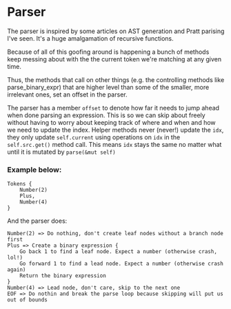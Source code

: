 # Parser
The parser is inspired by some articles on AST generation and Pratt parising I've seen. It's a huge amalgamation of recursive functions.

Because of all of this goofing around is happening a bunch of methods keep messing about with the the current token we're matching at any given time.

Thus, the methods that call on other things (e.g. the controlling methods like parse_binary_expr) that are higher level than some of the smaller, more irrelevant ones, set an offset in the parser.

The parser has a member `offset` to denote how far it needs to jump ahead when done parsing an expression. This is so we can skip about freely without having to worry about keeping track of where and when and how we need to update the index. Helper methods never (never!) update the `idx`, they only update `self.current` using operations on `idx` in the `self.src.get()` method call. This means `idx` stays the same no matter what until it is mutated by `parse(&mut self)`

### Example below:
```
Tokens {
    Number(2)
    Plus,
    Number(4)
}
```
And the parser does:
```
Number(2) => Do nothing, don't create leaf nodes without a branch node first
Plus => Create a binary expression {
    Go back 1 to find a leaf node. Expect a number (otherwise crash, lol!)
    Go forward 1 to find a lead node. Expect a number (otherwise crash again)
    Return the binary expression
} 
Number(4) => Lead node, don't care, skip to the next one
EOF => Do nothin and break the parse loop because skipping will put us out of bounds
```
